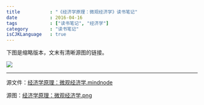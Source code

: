 ```yaml
---
title           : "《经济学原理：微观经济学》读书笔记"
date            : 2016-04-16
tags            : ["读书笔记", "经济学"]
category        : "读书笔记"
isCJKLanguage   : true
---
```


下图是缩略版本，文末有清晰源图的链接。

<img src="/images/2016-04-16/经济学原理：微观经济学.jpg"/>

---

源文件：[经济学原理：微观经济学.mindnode](https://github.com/boxcounter/boxcounter.github.io/raw/master/attachments/2016-04-16/%e7%bb%8f%e6%b5%8e%e5%ad%a6%e5%8e%9f%e7%90%86%ef%bc%9a%e5%be%ae%e8%a7%82%e7%bb%8f%e6%b5%8e%e5%ad%a6.mindnode.zip)

源图：[经济学原理：微观经济学.png](https://github.com/boxcounter/boxcounter.github.io/raw/master/attachments/2016-04-16/%e7%bb%8f%e6%b5%8e%e5%ad%a6%e5%8e%9f%e7%90%86%ef%bc%9a%e5%be%ae%e8%a7%82%e7%bb%8f%e6%b5%8e%e5%ad%a6.png.zip)
